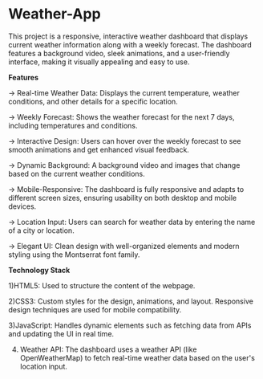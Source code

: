 # Weather-App

This project is a responsive, interactive weather dashboard that displays current weather information along with a weekly forecast. The dashboard features a background video, sleek animations, and a user-friendly interface, making it visually appealing and easy to use.

**Features**

-> Real-time Weather Data: Displays the current temperature, weather conditions, and other details for a specific location.

-> Weekly Forecast: Shows the weather forecast for the next 7 days, including temperatures and conditions.

-> Interactive Design: Users can hover over the weekly forecast to see smooth animations and get enhanced visual feedback.

-> Dynamic Background: A background video and images that change based on the current weather conditions.

-> Mobile-Responsive: The dashboard is fully responsive and adapts to different screen sizes, ensuring usability on both desktop and mobile devices.

-> Location Input: Users can search for weather data by entering the name of a city or location.

-> Elegant UI: Clean design with well-organized elements and modern styling using the Montserrat font family.


**Technology Stack**

1)HTML5: Used to structure the content of the webpage.

2)CSS3: Custom styles for the design, animations, and layout. Responsive design techniques are used for mobile compatibility.

3)JavaScript: Handles dynamic elements such as fetching data from APIs and updating the UI in real time.

4) Weather API: The dashboard uses a weather API (like OpenWeatherMap) to fetch real-time weather data based on the user's location input.
